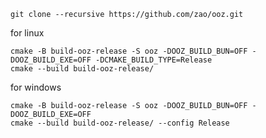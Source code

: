 ﻿```
git clone --recursive https://github.com/zao/ooz.git
```

for linux

```
cmake -B build-ooz-release -S ooz -DOOZ_BUILD_BUN=OFF -DOOZ_BUILD_EXE=OFF -DCMAKE_BUILD_TYPE=Release
cmake --build build-ooz-release/
```

for windows

```
cmake -B build-ooz-release -S ooz -DOOZ_BUILD_BUN=OFF -DOOZ_BUILD_EXE=OFF
cmake --build build-ooz-release/ --config Release
```